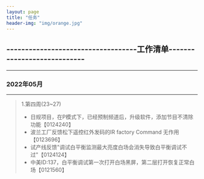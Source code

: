 ```yaml
---
layout: page
title: "任务"
header-img: "img/orange.jpg"
---
```


## -----------------------------------工作清单----------------------------

***
### 2022年05月
***
> 1.第四周(23~27)
> + 日规项目，在P模式下，已经预制频道后，升级软件，添加节目不清除功能【0124240】
> + 波兰工厂反馈松下遥控红外发码的IR factory Command 无作用【0123696】
> + 试产线反馈"调试白平衡监测最大亮度白场会消失导致白平衡调试不过"【0124124】
> + 中美ID:137，白平衡调试第一次打开白场黑屏，第二层打开恢复正常白场【0121560】